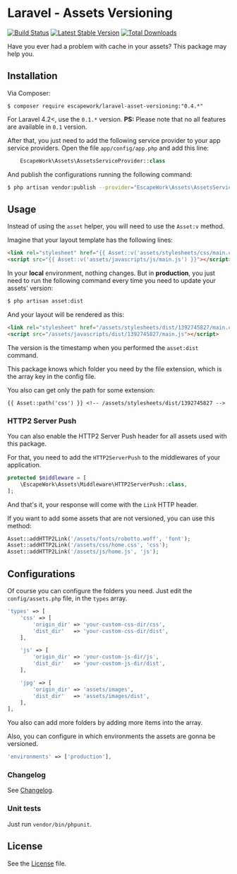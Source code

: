 # Laravel - Assets Versioning

[![Build Status](https://travis-ci.org/EscapeWork/laravel-asset-versioning.png)](http://travis-ci.org/EscapeWork/laravel-asset-versioning) [![Latest Stable Version](https://poser.pugx.org/escapework/laravel-asset-versioning/v/stable.png)](https://packagist.org/packages/escapework/laravel-asset-versioning) [![Total Downloads](https://poser.pugx.org/escapework/laravel-asset-versioning/downloads.png)](https://packagist.org/packages/escapework/laravel-asset-versioning)

Have you ever had a problem with cache in your assets? This package may help you.

## Installation

Via Composer:

```
$ composer require escapework/laravel-asset-versioning:"0.4.*"
```

For Laravel 4.2<, use the `0.1.*` version. **PS:** Please note that no all features are available in `0.1` version.

After that, you just need to add the following service provider to your app service providers. Open the file `app/config/app.php` and add this line:

```php
    EscapeWork\Assets\AssetsServiceProvider::class
```

And publish the configurations running the following command:

```bash
$ php artisan vendor:publish --provider="EscapeWork\Assets\AssetsServiceProvider"
```

## Usage

Instead of using the `asset` helper, you will need to use the `Asset:v` method.

Imagine that your layout template has the following lines:

```html
<link rel="stylesheet" href="{{ Asset::v('assets/stylesheets/css/main.css') }}" />
<script src="{{ Asset::v('assets/javascripts/js/main.js') }}"></script>
```

In your **local** environment, nothing changes. But in **production**, you just need to run the following command every time you need to update your assets' version:

```bash
$ php artisan asset:dist
```

And your layout will be rendered as this:

```html
<link rel="stylesheet" href="/assets/stylesheets/dist/1392745827/main.css" />
<script src="/assets/javascripts/dist/1392745827/main.js"></script>
```

The version is the timestamp when you performed the `asset:dist` command.

This package knows which folder you need by the file extension, which is the array key in the config file.

You also can get only the path for some extension:

```
{{ Asset::path('css') }} <!-- /assets/stylesheets/dist/1392745827 -->
```

### HTTP2 Server Push

You can also enable the HTTP2 Server Push header for all assets used with this package.

For that, you need to add the `HTTP2ServerPush` to the middlewares of your application.

```php
protected $middleware = [
    \EscapeWork\Assets\Middleware\HTTP2ServerPush::class,
];
```

And that's it, your response will come with the `Link` HTTP header.

If you want to add some assets that are not versioned, you can use this method: 

```php
Asset::addHTTP2Link('/assets/fonts/robotto.woff', 'font');
Asset::addHTTP2Link('/assets/css/home.css', 'css');
Asset::addHTTP2Link('/assets/js/home.js', 'js');
```

## Configurations

Of course you can configure the folders you need. Just edit the `config/assets.php` file, in the `types` array.

```php
'types' => [
    'css' => [
        'origin_dir' => 'your-custom-css-dir/css',
        'dist_dir'   => 'your-custom-css-dir/dist',
    ],

    'js' => [
        'origin_dir' => 'your-custom-js-dir/js',
        'dist_dir'   => 'your-custom-js-dir/dist',
    ],

    'jpg' => [
        'origin_dir' => 'assets/images',
        'dist_dir'   => 'assets/images/dist',
    ],
],
```

You also can add more folders by adding more items into the array.

Also, you can configure in which environments the assets are gonna be versioned.

```php
'environments' => ['production'],
```

### Changelog

See [Changelog](https://github.com/EscapeWork/laravel-asset-versioning/blob/master/changelog.md).

### Unit tests

Just run `vendor/bin/phpunit`.

## License

See the [License](https://github.com/EscapeWork/laravel-asset-versioning/blob/master/LICENSE) file.